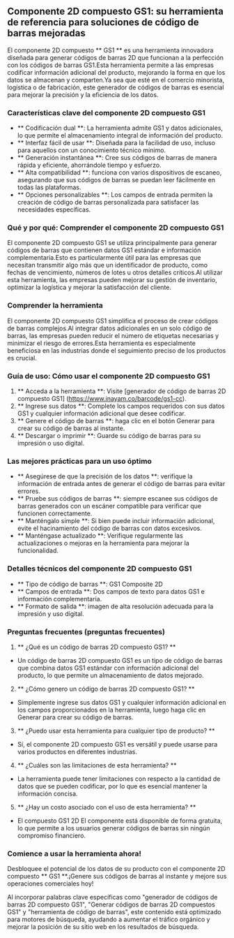 ## Componente 2D compuesto GS1: su herramienta de referencia para soluciones de código de barras mejoradas

El componente 2D compuesto ** GS1 ** es una herramienta innovadora diseñada para generar códigos de barras 2D que funcionan a la perfección con los códigos de barras GS1.Esta herramienta permite a las empresas codificar información adicional del producto, mejorando la forma en que los datos se almacenan y comparten.Ya sea que esté en el comercio minorista, logística o de fabricación, este generador de códigos de barras es esencial para mejorar la precisión y la eficiencia de los datos.

### Características clave del componente 2D compuesto GS1
- ** Codificación dual **: La herramienta admite GS1 y datos adicionales, lo que permite el almacenamiento integral de información del producto.
- ** Interfaz fácil de usar **: Diseñada para la facilidad de uso, incluso para aquellos con un conocimiento técnico mínimo.
- ** Generación instantánea **: Cree sus códigos de barras de manera rápida y eficiente, ahorrándole tiempo y esfuerzo.
- ** Alta compatibilidad **: funciona con varios dispositivos de escaneo, asegurando que sus códigos de barras se puedan leer fácilmente en todas las plataformas.
- ** Opciones personalizables **: Los campos de entrada permiten la creación de código de barras personalizada para satisfacer las necesidades específicas.

### Qué y por qué: Comprender el componente 2D compuesto GS1
El componente 2D compuesto GS1 se utiliza principalmente para generar códigos de barras que contienen datos GS1 estándar e información complementaria.Esto es particularmente útil para las empresas que necesitan transmitir algo más que un identificador de producto, como fechas de vencimiento, números de lotes u otros detalles críticos.Al utilizar esta herramienta, las empresas pueden mejorar su gestión de inventario, optimizar la logística y mejorar la satisfacción del cliente.

### Comprender la herramienta
El componente 2D compuesto GS1 simplifica el proceso de crear códigos de barras complejos.Al integrar datos adicionales en un solo código de barras, las empresas pueden reducir el número de etiquetas necesarias y minimizar el riesgo de errores.Esta herramienta es especialmente beneficiosa en las industrias donde el seguimiento preciso de los productos es crucial.

### Guía de uso: Cómo usar el componente 2D compuesto GS1
1. ** Acceda a la herramienta **: Visite [generador de código de barras 2D compuesto GS1] (https://www.inayam.co/barcode/gs1-cc).
2. ** Ingrese sus datos **: Complete los campos requeridos con sus datos GS1 y cualquier información adicional que desee codificar.
3. ** Genere el código de barras **: haga clic en el botón Generar para crear su código de barras al instante.
4. ** Descargar o imprimir **: Guarde su código de barras para su impresión o uso digital.

### Las mejores prácticas para un uso óptimo
- ** Asegúrese de que la precisión de los datos **: verifique la información de entrada antes de generar el código de barras para evitar errores.
- ** Pruebe sus códigos de barras **: siempre escanee sus códigos de barras generados con un escáner compatible para verificar que funcionen correctamente.
- ** Manténgalo simple **: Si bien puede incluir información adicional, evite el hacinamiento del código de barras con datos excesivos.
- ** Manténgase actualizado **: Verifique regularmente las actualizaciones o mejoras en la herramienta para mejorar la funcionalidad.

### Detalles técnicos del componente 2D compuesto GS1
- ** Tipo de código de barras **: GS1 Composite 2D
- ** Campos de entrada **: Dos campos de texto para datos GS1 e información complementaria.
- ** Formato de salida **: imagen de alta resolución adecuada para la impresión y uso digital.

### Preguntas frecuentes (preguntas frecuentes)

1. ** ¿Qué es un código de barras 2D compuesto GS1? **
- Un código de barras 2D compuesto GS1 es un tipo de código de barras que combina datos GS1 estándar con información adicional del producto, lo que permite un almacenamiento de datos mejorado.

2. ** ¿Cómo genero un código de barras 2D compuesto GS1? **
- Simplemente ingrese sus datos GS1 y cualquier información adicional en los campos proporcionados en la herramienta, luego haga clic en Generar para crear su código de barras.

3. ** ¿Puedo usar esta herramienta para cualquier tipo de producto? **
- Sí, el componente 2D compuesto GS1 es versátil y puede usarse para varios productos en diferentes industrias.

4. ** ¿Cuáles son las limitaciones de esta herramienta? **
- La herramienta puede tener limitaciones con respecto a la cantidad de datos que se pueden codificar, por lo que es esencial mantener la información concisa.

5. ** ¿Hay un costo asociado con el uso de esta herramienta? **
- El compuesto GS1 2D El componente está disponible de forma gratuita, lo que permite a los usuarios generar códigos de barras sin ningún compromiso financiero.

### Comience a usar la herramienta ahora!
Desbloquee el potencial de los datos de su producto con el componente 2D compuesto ** GS1 **.¡Genere sus códigos de barras al instante y mejore sus operaciones comerciales hoy!

Al incorporar palabras clave específicas como "generador de códigos de barras 2D compuesto GS1", "Generar códigos de barras 2D compuestos GS1" y "herramienta de código de barras", este contenido está optimizado para motores de búsqueda, ayudando a aumentar el tráfico orgánico y mejorar la posición de su sitio web en los resultados de búsqueda.